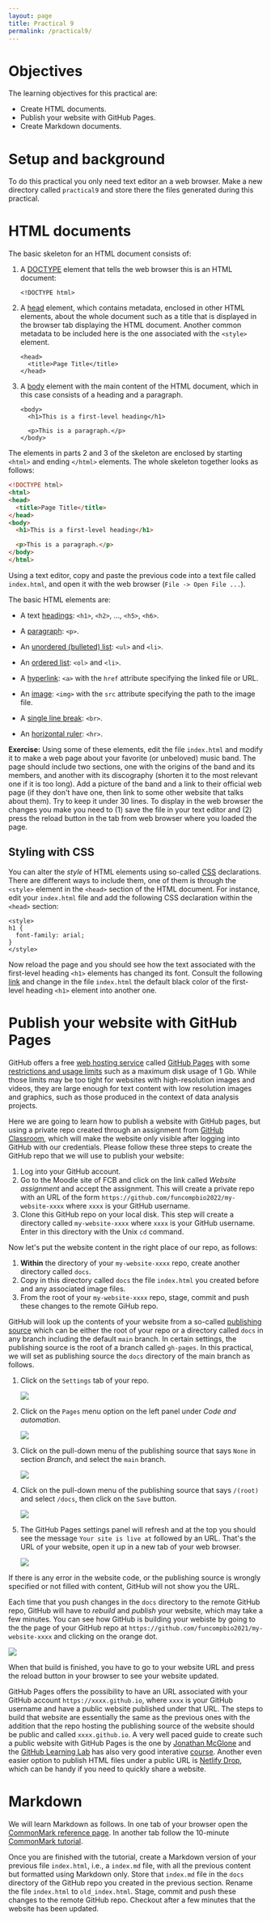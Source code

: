 ```yaml
---
layout: page
title: Practical 9
permalink: /practical9/
---
```


# Objectives

The learning objectives for this practical are:

  * Create HTML documents.
  * Publish your website with GitHub Pages.
  * Create Markdown documents.

# Setup and background

To do this practical you only need text editor an a web browser. Make a new directory called
`practical9` and store there the files generated during this practical.

# HTML documents

The basic skeleton for an HTML document consists of:

1. A [DOCTYPE](https://www.w3schools.com/tags/ref_html_dtd.asp) element
that tells the web browser this is an HTML document:

    ```
    <!DOCTYPE html>
    ```

2. A [head](https://www.w3schools.com/tags/tag_head.asp) element, which contains
metadata, enclosed in other HTML elements, about the whole document
such as a title that is displayed in the browser tab displaying the HTML document.
Another common metadata to be included here is the one associated with the `<style>` element.

    ```
    <head>
      <title>Page Title</title>
    </head>
    ```

3. A [body](https://www.w3schools.com/tags/tag_body.asp) element with the main content
of the HTML document, which in this case consists of a heading and a paragraph.

    ```
    <body>
      <h1>This is a first-level heading</h1>

      <p>This is a paragraph.</p>
    </body>
    ```

The elements in parts 2 and 3 of the skeleton are enclosed by starting `<html>` and ending
`</html>` elements. The whole skeleton together looks as follows:

```html
<!DOCTYPE html>
<html>
<head>
  <title>Page Title</title>
</head>
<body>
  <h1>This is a first-level heading</h1>

  <p>This is a paragraph.</p>
</body>
</html>
```

Using a text editor, copy and paste the previous code into a text file called `index.html`,
and open it with the web browser (`File -> Open File ...`).

The basic HTML elements are:

* A text [headings](https://www.w3schools.com/tags/tag_hn.asp): `<h1>`, `<h2>`, ..., `<h5>`, `<h6>`.

* A [paragraph](https://www.w3schools.com/tags/tag_p.asp): `<p>`.

* An [unordered (bulleted) list](https://www.w3schools.com/tags/tag_ul.asp): `<ul>` and `<li>`.

* An [ordered list](https://www.w3schools.com/tags/tag_ol.asp): `<ol>` and `<li>`.

* A [hyperlink](https://www.w3schools.com/tags/tag_a.asp): `<a>` with the `href` attribute specifying the linked file or URL.

* An [image](https://www.w3schools.com/tags/tag_img.asp): `<img>` with the `src` attribute specifying the path to the image file.

* A [single line break](https://www.w3schools.com/tags/tag_br.asp): `<br>`.

* An [horizontal ruler](https://www.w3schools.com/tags/tag_hr.asp): `<hr>`.

**Exercise:** Using some of these elements, edit the file `index.html` and modify it to
make a web page about your favorite (or unbeloved) music band. The page should
include two sections, one with the origins of the band and its members, and
another with its discography (shorten it to the most relevant one if it is too long).
Add a picture of the band and a link to their official web page (if they don't have one,
then link to some other website that talks about them). Try to keep it under 30 lines.
To display in the web browser the changes you make you need to (1) save the file in
your text editor and (2) press the reload button in the tab from web browser
where you loaded the page.

## Styling with CSS

You can alter the _style_ of HTML elements using so-called
[CSS](https://en.wikipedia.org/wiki/CSS) declarations. There are different ways
to include them, one of them is through the `<style>` element in the `<head>`
section of the HTML document. For instance, edit your `index.html` file
and add the following CSS declaration within the `<head>` section:

```
<style>
h1 {
  font-family: arial;
}
</style>
```
Now reload the page and you should see how the text associated with the first-level
heading `<h1>` elements has changed its font. Consult the following
[link](https://www.w3schools.com/css/default.asp) and change in the file
`index.html` the default black color of the first-level heading `<h1>` element
into another one.

# Publish your website with GitHub Pages

GitHub offers a free [web hosting service](https://en.wikipedia.org/wiki/Web_hosting_service)
called [GitHub Pages](https://pages.github.com) with some
[restrictions and usage limits](https://docs.github.com/en/pages/getting-started-with-github-pages/about-github-pages#limits-on-use-of-github-pages)
such as a maximum disk usage of 1 Gb. While those limits may be too tight for
websites with high-resolution images and videos, they are large enough for text
content with low resolution images and graphics, such as those produced in the
context of data analysis projects.

Here we are going to learn how to publish a website with GitHub pages, but using
a private repo created through an assignment from
[GitHub Classroom](https://classroom.github.com), which will make the website only
visible after logging into GitHub with our credentials. Please follow these three
steps to create the GitHub repo that we will use to publish your website:

1. Log into your GitHub account.
2. Go to the Moodle site of FCB and click on the link called
   _Website assignment_ and accept the assignment. This will create a private
   repo with an URL of the form `https://github.com/funcompbio2022/my-website-xxxx`
   where `xxxx` is your GitHub username.
3. Clone this GitHub repo on your local disk. This step will create a directory
   called `my-website-xxxx` where `xxxx` is your GitHub username. Enter in this
   directory with the Unix `cd` command.

Now let's put the website content in the right place of our repo, as follows:

1. **Within** the directory of your `my-website-xxxx` repo, create another
   directory called `docs`.
2. Copy in this directory called `docs` the file `index.html` you created before
   and any associated image files.
3. From the root of your `my-website-xxxx` repo, stage, commit and push these
   changes to the remote GiHub repo.

GitHub will look up the contents of your website from a so-called
[publishing source](https://docs.github.com/en/pages/getting-started-with-github-pages/about-github-pages#publishing-sources-for-github-pages-sites) which can be either the root of your repo or a
directory called `docs` in any branch including the default `main` branch. In
certain settings, the publishing source is the root of a branch called `gh-pages`.
In this practical, we will set as publishing source the `docs` directory of the
main branch as follows.

1. Click on the `Settings` tab of your repo.

    ![](mywebsite1.png)

2. Click on the `Pages` menu option on the left panel under _Code and automation_.

    ![](mywebsite2.png)

3. Click on the pull-down menu of the publishing source that says
   `None` in section _Branch_, and select the `main` branch.

    ![](mywebsite3.png)

4. Click on the pull-down menu of the publishing source that says `/(root)`
 and select `/docs`, then click on the `Save` button.

    ![](mywebsite4.png)

5. The GitHub Pages settings panel will refresh and at the top you should see
  the message `Your site is live at` followed by an URL. That's
  the URL of your website, open it up in a new tab of your web browser.

    ![](mywebsite5.png)

If there is any error in the website code, or the publishing source is
wrongly specified or not filled with content, GitHub will not show you the
URL.

Each time that you push changes in the `docs` directory to the remote GitHub
repo, GitHub will have to _rebuild_ and _publish_ your website, which may take 
a few minutes. You can see how GitHub is building your webiste by going to the
the page of your GitHub repo at `https://github.com/funcompbio2021/my-website-xxxx`
and clicking on the orange dot.

![](mywebsite6.png)  

When that build is finished, you have to go to your website URL and press the
reload button in your browser to see your website updated.

GitHub Pages offers the possibility to have an URL associated with your GitHub account
`https://xxxx.github.io`, where `xxxx` is your GitHub username and have a public website
published under that URL. The steps to build that website are essentially the same as
the previous ones with the addition that the repo hosting the publishing source of the
website should be public and called `xxxx.github.io`. A very well paced guide to create
such a public website with GitHub Pages is the one by
[Jonathan McGlone](http://jmcglone.com/guides/github-pages) and the
[GitHub Learning Lab](https://lab.github.com) has also very good interative
[course](https://github.com/skills/github-pages). Another
even easier option to publish HTML files under a public URL is
[Netlify Drop](https://app.netlify.com/drop), which can be handy if you need to quickly
share a website.

# Markdown

We will learn Markdown as follows. In one tab of your browser open the
[CommonMark reference page](https://commonmark.org/help). In another tab
follow the 10-minute [CommonMark tutorial](https://commonmark.org/help/tutorial).

Once you are finished with the tutorial, create a Markdown version of your previous
file `index.html`, i.e., a `index.md` file, with all the previous content
but formatted using Markdown only. Store that `index.md` file in the `docs`
directory of the GitHub repo you created in the previous section. Rename the
file `index.html` to `old_index.html`. Stage, commit and push these changes
to the remote GitHub repo. Checkout after a few minutes that the website has
been updated.
